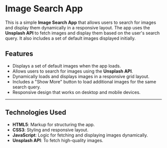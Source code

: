 # Image Search App

This is a simple **Image Search App** that allows users to search for images and display them dynamically in a responsive layout. The app uses the **Unsplash API** to fetch images and display them based on the user's search query. It also includes a set of default images displayed initially.

## Features

- Displays a set of default images when the app loads.
- Allows users to search for images using the **Unsplash API**.
- Dynamically loads and displays images in a responsive grid layout.
- Includes a "Show More" button to load additional images for the same search query.
- Responsive design that works on desktop and mobile devices.

---

## Technologies Used

- **HTML5**: Markup for structuring the app.
- **CSS3**: Styling and responsive layout.
- **JavaScript**: Logic for fetching and displaying images dynamically.
- **Unsplash API**: To fetch high-quality images.
